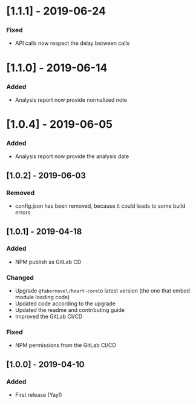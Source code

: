 # [1.1.1] - 2019-06-24
### Fixed
- API calls now respect the delay between calls

# [1.1.0] - 2019-06-14
### Added
- Analysis report now provide normalized note

# [1.0.4] - 2019-06-05
### Added
- Analysis report now provide the analysis date

## [1.0.2] - 2019-06-03
### Removed
- config.json has been removed, because it could leads to some build errors

## [1.0.1] - 2019-04-18
### Added
- NPM publish as GitLab CD

### Changed
- Upgrade `@fabernovel/heart-core`to latest version (the one that embed module loading code)
- Updated code according to the upgrade
- Updated the readme and contributing guide
- Improved the GitLab CI/CD

### Fixed
- NPM permissions from the GitLab CI/CD

## [1.0.0] - 2019-04-10
### Added
- First release (Yay!)
